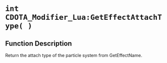 # `int CDOTA_Modifier_Lua:GetEffectAttachType( )`
## Function Description
Return the attach type of the particle system from GetEffectName.
